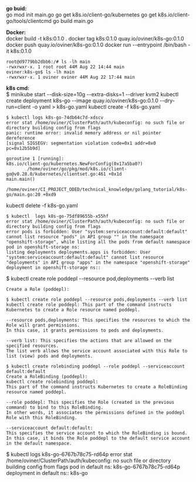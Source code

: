 **go buid:**  
go mod init main.go 
go get k8s.io/client-go/kubernetes
go get k8s.io/client-go/tools/clientcmd
go build main.go

**Docker:**  
docker build -t k8s:0.1.0 .
docker tag k8s:0.1.0 quay.io/oviner/k8s-go:0.1.0
docker push quay.io/oviner/k8s-go:0.1.0 
docker run --entrypoint /bin/bash -it k8s:0.1.0
```
root@d9779bb2dbb6:/# ls -lh main 
-rwxrwxr-x. 1 root root 44M Aug 22 14:44 main
oviner:k8s-go$ ls -lh main
-rwxrwxr-x. 1 oviner oviner 44M Aug 22 17:44 main
```


**k8s cmd:**    
$ minikube start --disk-size=10g --extra-disks=1 --driver kvm2
kubectl create deployment k8s-go --image quay.io/oviner/k8s-go:0.1.0 --dry-run=client -o yaml > k8s-go.yaml
kubectl create -f k8s-go.yaml
```
$ kubectl logs k8s-go-74db64c7d-xdscv 
error stat /home/oviner/ClusterPath/auth/kubeconfig: no such file or directory building config from flags
panic: runtime error: invalid memory address or nil pointer dereference
[signal SIGSEGV: segmentation violation code=0x1 addr=0x0 pc=0x12b5b9d]

goroutine 1 [running]:
k8s.io/client-go/kubernetes.NewForConfig(0x17a5ba0?)
        /home/oviner/go/pkg/mod/k8s.io/client-go@v0.28.0/kubernetes/clientset.go:461 +0x1d
main.main()
        /home/oviner/CI_PROJECT_ODED/technical_knowledge/golang_tutorial/k8s-go/main.go:20 +0xd9
```
kubectl delete -f k8s-go.yaml


```
$ kubectl  logs k8s-go-75df89655b-x55hf 
error stat /home/oviner/ClusterPath/auth/kubeconfig: no such file or directory building config from flags
error pods is forbidden: User "system:serviceaccount:default:default" cannot list resource "pods" in API group "" in the namespace "openshift-storage", while listing all the pods from default namespace
pod in openshift-storage ns:
listing deployments deployments.apps is forbidden: User "system:serviceaccount:default:default" cannot list resource "deployments" in API group "apps" in the namespace "openshift-storage"
deployment in openshift-storage ns::

```

$ kubectl create role poddepl --resource pod,deployments --verb list
```
Create a Role (poddepl):

$ kubectl create role poddepl --resource pods,deployments --verb list
kubectl create role poddepl: This part of the command instructs Kubernetes to create a Role resource named poddepl.

--resource pods,deployments: This specifies the resources to which the Role will grant permissions. 
In this case, it grants permissions to pods and deployments.

--verb list: This specifies the actions that are allowed on the specified resources. 
The list verb allows the service account associated with this Role to list (view) pods and deployments.
```

```
$ kubectl create rolebinding poddepl --role poddepl --serviceaccount default:default
Create a RoleBinding (poddepl):
kubectl create rolebinding poddepl: 
This part of the command instructs Kubernetes to create a RoleBinding resource named poddepl.

--role poddepl: This specifies the Role (created in the previous command) to bind to this RoleBinding. 
In other words, it associates the permissions defined in the poddepl Role with this RoleBinding.

--serviceaccount default:default: 
This specifies the service account to which the RoleBinding is bound. 
In this case, it binds the Role poddepl to the default service account in the default namespace.
```

$ kubectl logs k8s-go-6767b78c75-rd64p
error stat /home/oviner/ClusterPath/auth/kubeconfig: no such file or directory building config from flags
pod in default ns:
k8s-go-6767b78c75-rd64p
deployment in default ns::
k8s-go

